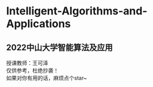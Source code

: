 # Intelligent-Algorithms-and-Applications
## 2022中山大学智能算法及应用
授课教师：王可泽<br>
仅供参考，杜绝抄袭！<br>
如果对你有用的话，麻烦点个star~
